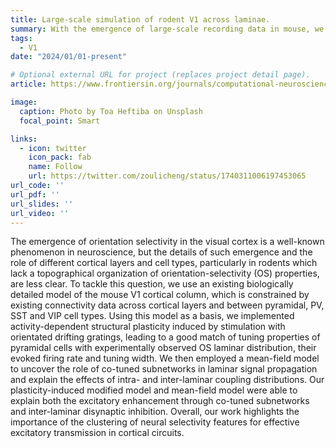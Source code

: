 ```yaml
---
title: Large-scale simulation of rodent V1 across laminae.
summary: With the emergence of large-scale recording data in mouse, we wondered whether a data-constrained model can replicate the functional receptive field properties across rodent V1 neuron types.
tags:
  - V1
date: "2024/01/01-present"

# Optional external URL for project (replaces project detail page).
article: https://www.frontiersin.org/journals/computational-neuroscience/articles/10.3389/fncom.2025.1568143/abstract

image:
  caption: Photo by Toa Heftiba on Unsplash
  focal_point: Smart

links:
  - icon: twitter
    icon_pack: fab
    name: Follow
    url: https://twitter.com/zoulicheng/status/1740311006197453065
url_code: ''
url_pdf: ''
url_slides: ''
url_video: ''
---
```


The emergence of orientation selectivity in the visual cortex is a well-known phenomenon in neuroscience, but the details of such emergence and the role of different cortical layers and cell types, particularly in rodents which lack a topographical organization of orientation-selectivity (OS) properties, are less clear. To tackle this question, we use an existing biologically detailed model of the mouse V1 cortical column, which is constrained by existing connectivity data across cortical layers and between pyramidal, PV, SST and VIP cell types. Using this model as a basis, we implemented activity-dependent structural plasticity induced by stimulation with orientated drifting gratings, leading to a good match of tuning properties of pyramidal cells with experimentally observed OS laminar distribution, their evoked firing rate and tuning width. We then employed a mean-field model to uncover the role of co-tuned subnetworks in laminar signal propagation and explain the effects of intra- and inter-laminar coupling distributions. Our plasticity-induced modified model and mean-field model were able to explain both the excitatory enhancement through co-tuned subnetworks and inter-laminar disynaptic inhibition. Overall, our work highlights the importance of the clustering of neural selectivity features for effective excitatory transmission in cortical circuits.
